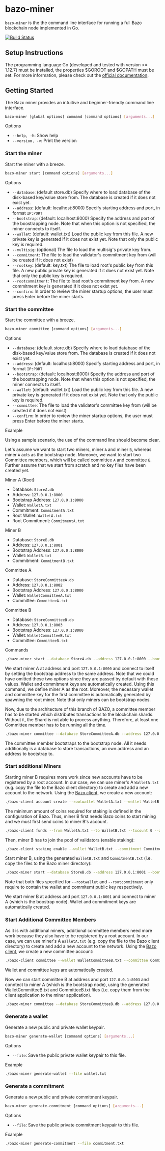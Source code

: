 # bazo-miner
`bazo-miner` is the the command line interface for running a full Bazo blockchain node implemented in Go.

[![Build Status](https://travis-ci.org/bazo-blockchain/bazo-miner.svg?branch=master)](https://travis-ci.org/bazo-blockchain/bazo-miner)

## Setup Instructions

The programming language Go (developed and tested with version >= 1.12.7) must be installed, the properties $GOROOT and $GOPATH must be set. For more information, please check out the [official documentation](https://github.com/golang/go/wiki/SettingGOPATH).

## Getting Started

The Bazo miner provides an intuitive and beginner-friendly command line interface.

```bash
bazo-miner [global options] command [command options] [arguments...]
```

Options
* `--help, -h`: Show help 
* `--version, -v`: Print the version

### Start the miner

Start the miner with a breeze. 

```bash
bazo-miner start [command options] [arguments...]
```

Options
* `--database`: (default store.db) Specify where to load database of the disk-based key/value store from. The database is created if it does not exist yet.
* `--address`: (default: localhost:8000) Specify starting address and port, in format `IP:PORT`
* `--bootstrap`: (default: localhost:8000) Specify the address and port of the boostrapping node. Note that when this option is not specified, the miner connects to itself.
* `--wallet`: (default: wallet.txt) Load the public key from this file. A new private key is generated if it does not exist yet. Note that only the public key is required.
* `--multisig`: (optional) The file to load the multisig's private key from.
* `--commitment`: The file to load the validator's commitment key from (will be created if it does not exist)
* `--rootkey`: (default: key.txt) The file to load root's public key from this file. A new public private key is generated if it does not exist yet. Note that only the public key is required.
* `--rootcommitment`: The file to load root's commitment key from. A new commitment key is generated if it does not exist yet.
* `--confirm`: In order to review the miner startup options, the user must press Enter before the miner starts.


### Start the committee

Start the committee with a breeze. 

```bash
bazo-miner committee [command options] [arguments...]
```

Options
* `--database`: (default store.db) Specify where to load database of the disk-based key/value store from. The database is created if it does not exist yet.
* `--address`: (default: localhost:8000) Specify starting address and port, in format `IP:PORT`
* `--bootstrap`: (default: localhost:8000) Specify the address and port of the boostrapping node. Note that when this option is not specified, the miner connects to itself.
* `--wallet`: (default: wallet.txt) Load the public key from this file. A new private key is generated if it does not exist yet. Note that only the public key is required.
* `--committee`: The file to load the validator's committee key from (will be created if it does not exist)
* `--confirm`: In order to review the miner startup options, the user must press Enter before the miner starts.

Example

Using a sample scenario, the use of the command line should become clear.

Let's assume we want to start two miners, miner `A` and miner `B`, whereas miner `A` acts as the bootstrap node. Moreover, we want to start two Committee members, which will be called committee `A` and committee `B`.
Further assume that we start from scratch and no key files have been created yet.

Miner A (Root)
* Database: `StoreA.db`
* Address: `127.0.0.1:8000`
* Bootstrap Address: `127.0.0.1:8000`
* Wallet: `WalletA.txt`
* Commitment: `CommitmentA.txt`
* Root Wallet: `WalletA.txt`
* Root Commitment: `CommitmentA.txt`

Miner B
* Database: `StoreB.db`
* Address: `127.0.0.1:8001`
* Bootstrap Address: `127.0.0.1:8000`
* Wallet: `WalletB.txt`
* Commitment: `CommitmentB.txt`


Committee A
* Database: `StoreCommitteeA.db`
* Address: `127.0.0.1:8002`
* Bootstrap Address: `127.0.0.1:8000`
* Wallet: `WalletCommitteeA.txt`
* Committee: `CommitteeA.txt`

Committee B
* Database: `StoreCommitteeB.db`
* Address: `127.0.0.1:8003`
* Bootstrap Address: `127.0.0.1:8000`
* Wallet: `WalletCommitteeB.txt`
* Committee: `CommitteeB.txt`

Commands

```bash
./bazo-miner start --database StoreA.db --address 127.0.0.1:8000 --bootstrap 127.0.0.1:8000 --wallet WalletA.txt --commitment CommitmentA.txt --multisig WalletA.txt --rootwallet WalletA.txt --rootcommitment CommitmentA.txt
```

We start miner A at address and port `127.0.0.1:8000` and connect to itself by setting the bootstrap address to the same address.
Note that we could have omitted these two options since they are passed by default with these values.
Wallet and commitment keys are automatically created. Using this command, we define miner A as the root. Moreover, the necessary wallet and committee key for the first committee is automatically generated by spawning the root miner. Note that only miners can be bootstrap nodes.

Now, due to the architecture of this branch of BAZO, a committee member has to be started which distributes transactions to the blockchain shards. Without it, the Shard is not able to process anything. Therefore, at least one Committee member has to be running all the time.

```bash
./bazo-miner committee --database StoreCommitteeA.db --address 127.0.0.1:8002 --bootstrap 127.0.0.1:8000  --wallet WalletCommitteeA.txt --committee CommitteeA.txt
```

The committee member bootstraps to the bootstrap node. All it needs additionally is a database to store transactions, an own address and an address to bootstrap to. 


### Start additional Miners

Starting miner B requires more work since new accounts have to be registered by a root account.
In our case, we can use miner's A `WalletA.txt` (e.g. copy the file to the Bazo client directory) to create and add a new account to the network.
Using the [Bazo client](https://github.com/oigele/bazo-client/tree/ClientForIoT), we create a new account:

```bash
./bazo-client account create --rootwallet WalletA.txt --wallet WalletB.txt 
```

The minimum amount of coins required for staking is defined in the configuration of Bazo.
Thus, miner B first needs Bazo coins to start mining and we must first send coins to miner B's account.

```bash
./bazo-client funds --from WalletA.txt --to WalletB.txt --txcount 0 --amount 2000 --multisig WalletA.txt
```

Then, miner B has to join the pool of validators (enable staking):
```bash
./bazo-client staking enable --wallet WalletB.txt --commitment CommitmentB.txt
```

Start miner B, using the generated `WalletB.txt` and `CommitmentB.txt` (i.e. copy the files to the Bazo miner directory):

```bash
./bazo-miner start --database StoreB.db --address 127.0.0.1:8001 --bootstrap 127.0.0.1:8000 --wallet WalletB.txt --commitment CommitmentB.txt --rootwallet WalletA.txt --rootcommitment CommitmentA.txt
```

Note that both files specified for `--rootwallet` and `--rootcommitment` only require to contain the wallet and commitemt public key respectively.

We start miner B at address and port `127.0.0.1:8001` and connect to miner A (which is the boostrap node).
Wallet and commitment keys are automatically created.

### Start Additional Committee Members

As it is with additional miners, additional committee members need more work because they also have to be registered by a root account.
In our case, we can use miner's A `WalletA.txt` (e.g. copy the file to the Bazo client directory) to create and add a new account to the network.
Using the [Bazo client](https://github.com/oigele/bazo-client/tree/ClientForIoT), we create a new committee account:

```bash
./bazo-client committee --wallet WalletCommitteeB.txt --committee CommitteeB.txt --rootwallet WalletA.txt
```
Wallet and committee keys are automatically created.

Now we can start committee B at address and port `127.0.0.1:8003` and conntect to miner A (which is the bootstrap node), using the generated WalletCommitteeB.txt and CommitteeB.txt files (i.e. copy them from the client application to the miner application).


```bash
./bazo-miner committee --database StoreCommitteeB.db --address 127.0.0.1:8003 --bootstrap 127.0.0.1:8000  --wallet WalletCommitteeB.txt --committee CommitteeB.txt
```

### Generate a wallet

Generate a new public and private wallet keypair.

```bash
bazo-miner generate-wallet [command options] [arguments...]
```

Options
* `--file`: Save the public private wallet keypair to this file.

Example

```bash
./bazo-miner generate-wallet --file wallet.txt
```


### Generate a commitment

Generate a new public and private commitment keypair.

```bash
bazo-miner generate-commitment [command options] [arguments...]
```

Options
* `--file`: Save the public private commitment keypair to this file.

Example

```bash
./bazo-miner generate-commitment --file commitment.txt
```

